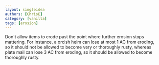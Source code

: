 ```yaml
---
layout: singleidea
authors: [ChrisE]
category: [vanilla]
tags: [erosion]
---
```

Don't allow items to erode past the point where further erosion stops
mattering. For instance, a orcish helm can lose at most 1 AC from eroding, so
it should not be allowed to become very or thoroughly rusty, whereas plate mail
can lose 3 AC from eroding, so it should be allowed to become thoroughly rusty.
